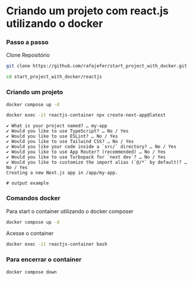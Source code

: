 # Criando um projeto com react.js utilizando o docker

### Passo a passo

Clone Repositório

```sh
git clone https://github.com/rafajefer/start_project_with_docker.git
```

```sh
cd start_project_with_docker/reactjs
```

### Criando um projeto

```sh
docker compose up -d
```

```sh
docker exec -it reactjs-container npx create-next-app@latest
```

```
✔ What is your project named? … my-app
✔ Would you like to use TypeScript? … No / Yes
✔ Would you like to use ESLint? … No / Yes
✔ Would you like to use Tailwind CSS? … No / Yes
✔ Would you like your code inside a `src/` directory? … No / Yes
✔ Would you like to use App Router? (recommended) … No / Yes
✔ Would you like to use Turbopack for `next dev`? … No / Yes
✔ Would you like to customize the import alias (`@/*` by default)? … No / Yes
Creating a new Next.js app in /app/my-app.

# output example
```

### Comandos docker

Para start o container utilizando o docker composer

```sh
docker compose up -d
```

Acesse o container

```sh
docker exec -it reactjs-container bash
```

### Para encerrar o container

```sh
docker compose down
```

